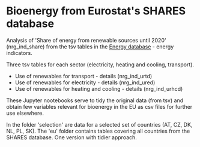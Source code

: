 # Bioenergy from Eurostat's SHARES database

Analysis of 'Share of energy from renewable sources until 2020' (nrg_ind_share) from the tsv tables in the [Energy database](https://ec.europa.eu/eurostat/web/energy/data/database) - energy indicators.

Three tsv tables for each sector (electricity, heating and cooling, transport).
* Use of renewables for transport - details (nrg_ind_urtd)
* Use of renewables for electricity - details (nrg_ind_ured)
* Use of renewables for heating and cooling - details (nrg_ind_urhcd)

These Jupyter nootebooks serve to tidy the original data (from tsv) and obtain few variables relevant for bioenergy in the EU as csv files for further use elsewhere.

In the folder 'selection' are data for a selected set of countries (AT, CZ, DK, NL, PL, SK). The 'eu' folder contains tables covering all countries from the SHARES database. One version with tidier approach.
